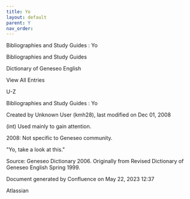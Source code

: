 ```yaml
---
title: Yo
layout: default
parent: Y
nav_order:
---
```


Bibliographies and Study Guides : Yo

Bibliographies and Study Guides

Dictionary of Geneseo English

View All Entries

U-Z

Bibliographies and Study Guides : Yo

Created by  Unknown User (kmh28), last modified on Dec 01, 2008

(int) Used mainly to gain attention.

2008: Not specific to Geneseo community.

&quot;Yo, take a look at this.&quot;

Source: Geneseo Dictionary 2006. Originally from Revised Dictionary of Geneseo English Spring 1999. 

Document generated by Confluence on May 22, 2023 12:37

Atlassian
